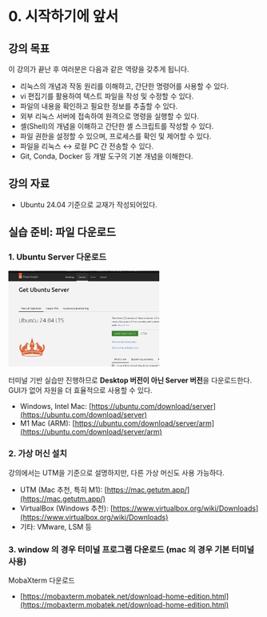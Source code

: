 # 0. 시작하기에 앞서

## 강의 목표

이 강의가 끝난 후 여러분은 다음과 같은 역량을 갖추게 됩니다.

- 리눅스의 개념과 작동 원리를 이해하고, 간단한 명령어를 사용할 수 있다.
- vi 편집기를 활용하여 텍스트 파일을 작성 및 수정할 수 있다.
- 파일의 내용을 확인하고 필요한 정보를 추출할 수 있다.
- 외부 리눅스 서버에 접속하여 원격으로 명령을 실행할 수 있다.
- 셸(Shell)의 개념을 이해하고 간단한 셸 스크립트를 작성할 수 있다.
- 파일 권한을 설정할 수 있으며, 프로세스를 확인 및 제어할 수 있다.
- 파일을 리눅스 ↔ 로컬 PC 간 전송할 수 있다.
- Git, Conda, Docker 등 개발 도구의 기본 개념을 이해한다.


## 강의 자료

- Ubuntu 24.04 기준으로 교재가 작성되어있다.


## 실습 준비: 파일 다운로드

### 1. Ubuntu Server 다운로드

<img src="images/ubuntu.png" alt="Ubuntu 설치 화면" width="60%">


터미널 기반 실습만 진행하므로 **Desktop 버전이 아닌 Server 버전**을 다운로드한다.  
GUI가 없어 자원을 더 효율적으로 사용할 수 있다.



- Windows, Intel Mac: [https://ubuntu.com/download/server](https://ubuntu.com/download/server)
- M1 Mac (ARM): [https://ubuntu.com/download/server/arm](https://ubuntu.com/download/server/arm)



### 2. 가상 머신 설치

강의에서는 UTM을 기준으로 설명하지만, 다른 가상 머신도 사용 가능하다.

- UTM (Mac 추천, 특히 M1): [https://mac.getutm.app/](https://mac.getutm.app/)
- VirtualBox (Windows 추천): [https://www.virtualbox.org/wiki/Downloads](https://www.virtualbox.org/wiki/Downloads)
- 기타: VMware, LSM 등

### 3. window 의 경우 터미널 프로그램 다운로드 (mac 의 경우 기본 터미널 사용)

MobaXterm 다운로드

- [https://mobaxterm.mobatek.net/download-home-edition.html](https://mobaxterm.mobatek.net/download-home-edition.html)

